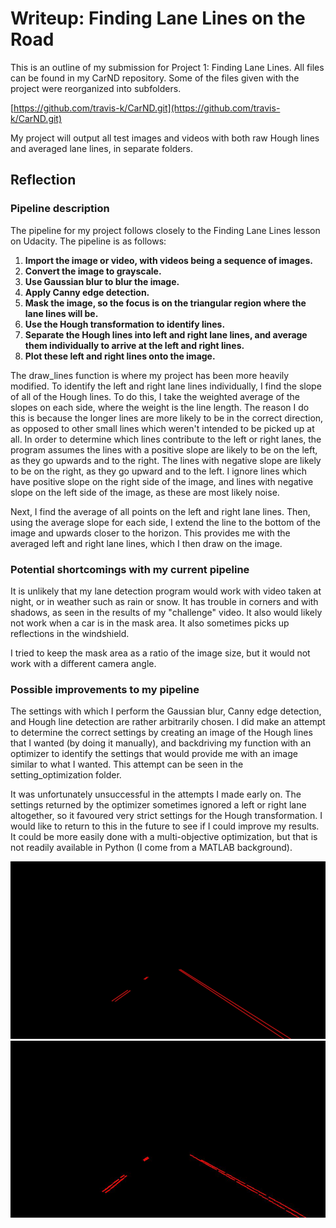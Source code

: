 # Writeup: Finding Lane Lines on the Road

This is an outline of my submission for Project 1: Finding Lane Lines. All files can be found in my CarND repository. Some of the files given with the project were reorganized into subfolders.

[https://github.com/travis-k/CarND.git](https://github.com/travis-k/CarND.git)

My project will output all test images and videos with both raw Hough lines and averaged lane lines, in separate folders. 

[//]: # (Image References)
[image1]: ./setting_optimization/desired_images/solidWhiteRight.jpg "Desired Hough Lines"
[image2]: ./setting_optimization/test_images_output/solidWhiteCurve.jpg "Output using Optimizer Settings"

## Reflection

### Pipeline description

The pipeline for my project follows closely to the Finding Lane Lines lesson on Udacity. The pipeline is as follows:

1. **Import the image or video, with videos being a sequence of images.**
2. **Convert the image to grayscale.**
3. **Use Gaussian blur to blur the image.**
4. **Apply Canny edge detection.**
5. **Mask the image, so the focus is on the triangular region where the lane lines will be.**
6. **Use the Hough transformation to identify lines.**
7. **Separate the Hough lines into left and right lane lines, and average them individually to arrive at the left and right lines.**
8. **Plot these left and right lines onto the image.**

The draw_lines function is where my project has been more heavily modified. To identify the left and right lane lines individually, I find the slope of all of the Hough lines. To do this, I take the weighted average of the slopes on each side, where the weight is the line length. The reason I do this is because the longer lines are more likely to be in the correct direction, as opposed to other small lines which weren't intended to be picked up at all. In order to determine which lines contribute to the left or right lanes, the program assumes the lines with a positive slope are likely to be on the left, as they go upwards and to the right. The lines with negative slope are likely to be on the right, as they go upward and to the left. I ignore lines which have positive slope on the right side of the image, and lines with negative slope on the left side of the image, as these are most likely noise. 

Next, I find the average of all points on the left and right lane lines. Then, using the average slope for each side, I extend the line to the bottom of the image and upwards closer to the horizon. This provides me with the averaged left and right lane lines, which I then draw on the image. 

### Potential shortcomings with my current pipeline

It is unlikely that my lane detection program would work with video taken at night, or in weather such as rain or snow. It has trouble in corners and with shadows, as seen in the results of my "challenge" video. It also would likely not work when a car is in the mask area. It also sometimes picks up reflections in the windshield. 

I tried to keep the mask area as a ratio of the image size, but it would not work with a different camera angle.

### Possible improvements to my pipeline

The settings with which I perform the Gaussian blur, Canny edge detection, and Hough line detection are rather arbitrarily chosen. I did make an attempt to determine the correct settings by creating an image of the Hough lines that I wanted (by doing it manually), and backdriving my function with an optimizer to identify the settings that would provide me with an image similar to what I wanted. This attempt can be seen in the setting_optimization folder.

It was unfortunately unsuccessful in the attempts I made early on. The settings returned by the optimizer sometimes ignored a left or right lane altogether, so it favoured very strict settings for the Hough transformation. I would like to return to this in the future to see if I could improve my results. It could be more easily done with a multi-objective optimization, but that is not readily available in Python (I come from a MATLAB background).

![Desired Hough Lines][image1]
![Output using Optimizer Settings][image2]